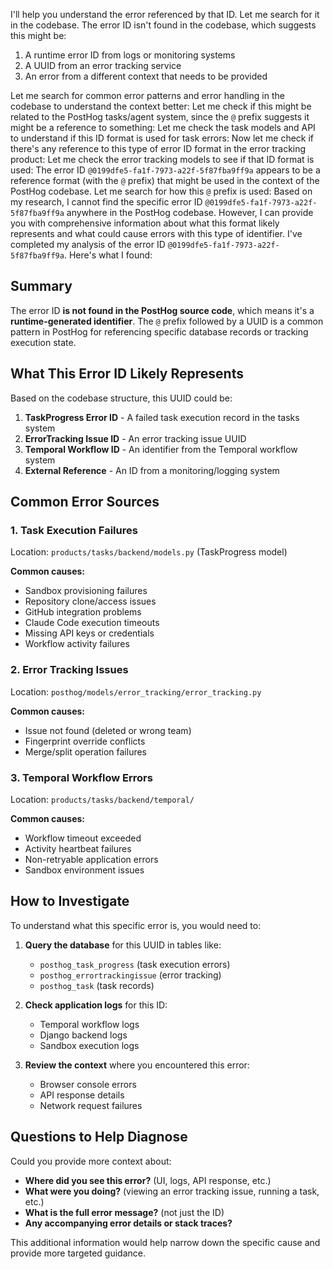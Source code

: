 I'll help you understand the error referenced by that ID. Let me search for it in the codebase.
The error ID isn't found in the codebase, which suggests this might be:

1. A runtime error ID from logs or monitoring systems
2. A UUID from an error tracking service
3. An error from a different context that needs to be provided

Let me search for common error patterns and error handling in the codebase to understand the context better:
Let me check if this might be related to the PostHog tasks/agent system, since the `@` prefix suggests it might be a reference to something:
Let me check the task models and API to understand if this ID format is used for task errors:
Now let me check if there's any reference to this type of error ID format in the error tracking product:
Let me check the error tracking models to see if that ID format is used:
The error ID `@0199dfe5-fa1f-7973-a22f-5f87fba9ff9a` appears to be a reference format (with the `@` prefix) that might be used in the context of the PostHog codebase. Let me search for how this `@` prefix is used:
Based on my research, I cannot find the specific error ID `@0199dfe5-fa1f-7973-a22f-5f87fba9ff9a` anywhere in the PostHog codebase. However, I can provide you with comprehensive information about what this format likely represents and what could cause errors with this type of identifier.
I've completed my analysis of the error ID `@0199dfe5-fa1f-7973-a22f-5f87fba9ff9a`. Here's what I found:

## Summary

The error ID **is not found in the PostHog source code**, which means it's a **runtime-generated identifier**. The `@` prefix followed by a UUID is a common pattern in PostHog for referencing specific database records or tracking execution state.

## What This Error ID Likely Represents

Based on the codebase structure, this UUID could be:

1. **TaskProgress Error ID** - A failed task execution record in the tasks system
2. **ErrorTracking Issue ID** - An error tracking issue UUID
3. **Temporal Workflow ID** - An identifier from the Temporal workflow system
4. **External Reference** - An ID from a monitoring/logging system

## Common Error Sources

### 1. Task Execution Failures

Location: `products/tasks/backend/models.py` (TaskProgress model)

**Common causes:**

- Sandbox provisioning failures
- Repository clone/access issues
- GitHub integration problems
- Claude Code execution timeouts
- Missing API keys or credentials
- Workflow activity failures

### 2. Error Tracking Issues

Location: `posthog/models/error_tracking/error_tracking.py`

**Common causes:**

- Issue not found (deleted or wrong team)
- Fingerprint override conflicts
- Merge/split operation failures

### 3. Temporal Workflow Errors

Location: `products/tasks/backend/temporal/`

**Common causes:**

- Workflow timeout exceeded
- Activity heartbeat failures
- Non-retryable application errors
- Sandbox environment issues

## How to Investigate

To understand what this specific error is, you would need to:

1. **Query the database** for this UUID in tables like:
    - `posthog_task_progress` (task execution errors)
    - `posthog_errortrackingissue` (error tracking)
    - `posthog_task` (task records)

2. **Check application logs** for this ID:
    - Temporal workflow logs
    - Django backend logs
    - Sandbox execution logs

3. **Review the context** where you encountered this error:
    - Browser console errors
    - API response details
    - Network request failures

## Questions to Help Diagnose

Could you provide more context about:

- **Where did you see this error?** (UI, logs, API response, etc.)
- **What were you doing?** (viewing an error tracking issue, running a task, etc.)
- **What is the full error message?** (not just the ID)
- **Any accompanying error details or stack traces?**

This additional information would help narrow down the specific cause and provide more targeted guidance.
